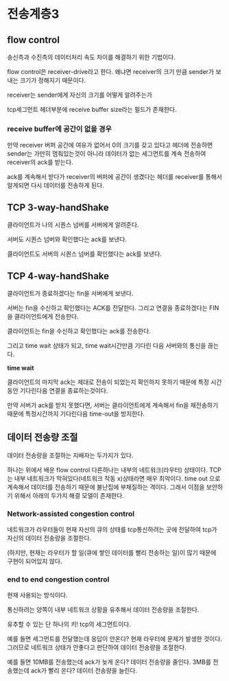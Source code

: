 # 전송계층3

## flow control

송신측과 수진측의 데이터처리 속도 차이를 해결하기 위한 기법이다.

flow control은 receiver-drive라고 한다. 왜냐면 receiver의 크기 만큼 sender가 보내는 크기가 정해지기 때문이다. 

receiver는 sender에게 자신의 크기를 어떻게 알려주는가 

tcp세그먼트 헤더부분에 receive buffer size라는 필드가 존재한다. 

### receive buffer에 공간이 없을 경우

만약 receiver 버퍼 공간에 여유가 없어서 0의 크기를 갖고 있다고 헤더에 전송하면 sender는 가만히 멈춰있는것이 아니라 데이터가 없는 세그먼트를 계속 전송하여 receiver의 ack를 받는다. 

ack를 계속해서 받다가 receiver의 버퍼에 공간이 생겼다는 헤더를 receiver를 통해서 알게되면 다시 데이터를 전송하게 된다. 

## TCP 3-way-handShake

클라이언트가 나의 시퀀스 넘버를 서버에게 알려준다. 

서버도 시퀀스 넘버와 확인했다는 ack를 보낸다. 

클라이언트도 서버의 시퀀스 넘버를 확인했다는 ack를 보낸다. 

## TCP 4-way-handShake

클라이언트가 종료하겠다는 fin을 서버에게 보낸다.

서버는 fin을 수신하고 확인했다는 ACK를 전달한다. 그리고 연결을 종료하겠다는 FIN을 클라이언트에게 전송한다.

클라이언트는 fin을 수신하고 확인했다는 ack를 전송한다. 

그리고 time wait 상태가 되고, time wait시간만큼 기다린 다음 서버와의 통신을 끊는다. 

**time wait**

클라이언트의 마지막 ack는 제대로 전송이 되었는지 확인하지 못하기 때문에 특정 시간동안 기다린다음 연결을 종료하는것이다. 

만약 서버가 ack를 받지 못했다면, 서버는 클라이언트에게 계속해서 fin을 재전송하기 때문에 특정시간까지 기다린다음 time-out을 방지한다. 

## 데이터 전송량 조절

데이터 전송량을 조절하는 지배자는 두가지가 있다. 

하나는 위에서 배운 flow control 다른하나는 내부의 네트워크(라우터) 상태이다. TCP는 내부 네트워크가 막혀있다(네트워크 작동 x)상태라면 매우 최악이다. time out 으로 계속해서 데이터를 전송하기 때문에 불난집에 부채질하는 격이다. 그래서 이점을 보안하기 위해서 아래의 두가지 해결 모델이 존재한다. 

### Network-assisted congestion control

네트워크가 라우터들이 현재 자신의 큐의 상태를 tcp통신하려는 곳에 전달하여 tcp가 자신의 데이터 전송량을 조절한다. 

(하지만, 현재는 라우터가 할 일(큐에 쌓인 데이터를 빨리 전송하는 일)이 많기 때문에 구현이 되어있지 않다. 

### end to end congestion control

현재 사용되는 방식이다.

통신하려는 양쪽이 내부 네트워크 상황을 유추해서 데이터 전송량을 조절한다. 

유추할 수 있는 단 하나의 키! tcp의 세그먼트이다. 

예를 들면 세그먼트를 전달했는데 응답이 안온다? 현재 라우터에 문제가 발생한 것이다. 그러므로 네트워크 상태가 안좋다고 판단하여 데이터 전송량을 조절한다. 

예를 들면 10MB를 전송했는데 ack가 늦게 온다? 데이터 전송량을 줄인다. 3MB를 전송했는데 ack가 빨리 온다? 데이터 전송량을 늘린다.
